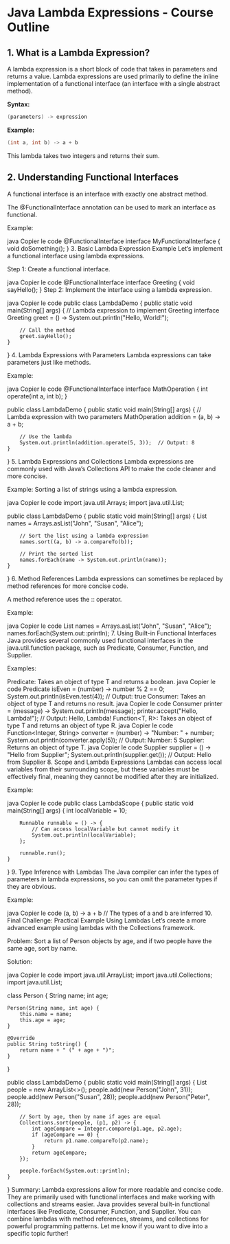 # Java Lambda Expressions - Course Outline

## 1. What is a Lambda Expression?
   A lambda expression is a short block of code that takes in parameters and returns a value. Lambda expressions are used primarily to define the inline implementation of a functional interface (an interface with a single abstract method).

**Syntax:**
```java
(parameters) -> expression
```

**Example:**
```java
(int a, int b) -> a + b
```

This lambda takes two integers and returns their sum.

## 2. Understanding Functional Interfaces
   A functional interface is an interface with exactly one abstract method.

The @FunctionalInterface annotation can be used to mark an interface as functional.

Example:

java
Copier le code
@FunctionalInterface
interface MyFunctionalInterface {
void doSomething();
} 3. Basic Lambda Expression Example
Let’s implement a functional interface using lambda expressions.

Step 1: Create a functional interface.

java
Copier le code
@FunctionalInterface
interface Greeting {
void sayHello();
}
Step 2: Implement the interface using a lambda expression.

java
Copier le code
public class LambdaDemo {
public static void main(String[] args) {
// Lambda expression to implement Greeting interface
Greeting greet = () -> System.out.println("Hello, World!");

        // Call the method
        greet.sayHello();
    }

} 4. Lambda Expressions with Parameters
Lambda expressions can take parameters just like methods.

Example:

java
Copier le code
@FunctionalInterface
interface MathOperation {
int operate(int a, int b);
}

public class LambdaDemo {
public static void main(String[] args) {
// Lambda expression with two parameters
MathOperation addition = (a, b) -> a + b;

        // Use the lambda
        System.out.println(addition.operate(5, 3));  // Output: 8
    }

} 5. Lambda Expressions and Collections
Lambda expressions are commonly used with Java’s Collections API to make the code cleaner and more concise.

Example: Sorting a list of strings using a lambda expression.

java
Copier le code
import java.util.Arrays;
import java.util.List;

public class LambdaDemo {
public static void main(String[] args) {
List<String> names = Arrays.asList("John", "Susan", "Alice");

        // Sort the list using a lambda expression
        names.sort((a, b) -> a.compareTo(b));

        // Print the sorted list
        names.forEach(name -> System.out.println(name));
    }

} 6. Method References
Lambda expressions can sometimes be replaced by method references for more concise code.

A method reference uses the :: operator.

Example:

java
Copier le code
List<String> names = Arrays.asList("John", "Susan", "Alice");
names.forEach(System.out::println); 7. Using Built-in Functional Interfaces
Java provides several commonly used functional interfaces in the java.util.function package, such as Predicate, Consumer, Function, and Supplier.

Examples:

Predicate<T>: Takes an object of type T and returns a boolean.
java
Copier le code
Predicate<Integer> isEven = (number) -> number % 2 == 0;
System.out.println(isEven.test(4)); // Output: true
Consumer<T>: Takes an object of type T and returns no result.
java
Copier le code
Consumer<String> printer = (message) -> System.out.println(message);
printer.accept("Hello, Lambda!"); // Output: Hello, Lambda!
Function<T, R>: Takes an object of type T and returns an object of type R.
java
Copier le code
Function<Integer, String> converter = (number) -> "Number: " + number;
System.out.println(converter.apply(5)); // Output: Number: 5
Supplier<T>: Returns an object of type T.
java
Copier le code
Supplier<String> supplier = () -> "Hello from Supplier";
System.out.println(supplier.get()); // Output: Hello from Supplier 8. Scope and Lambda Expressions
Lambdas can access local variables from their surrounding scope, but these variables must be effectively final, meaning they cannot be modified after they are initialized.

Example:

java
Copier le code
public class LambdaScope {
public static void main(String[] args) {
int localVariable = 10;

        Runnable runnable = () -> {
            // Can access localVariable but cannot modify it
            System.out.println(localVariable);
        };

        runnable.run();
    }

} 9. Type Inference with Lambdas
The Java compiler can infer the types of parameters in lambda expressions, so you can omit the parameter types if they are obvious.

Example:

java
Copier le code
(a, b) -> a + b // The types of a and b are inferred 10. Final Challenge: Practical Example Using Lambdas
Let’s create a more advanced example using lambdas with the Collections framework.

Problem: Sort a list of Person objects by age, and if two people have the same age, sort by name.

Solution:

java
Copier le code
import java.util.ArrayList;
import java.util.Collections;
import java.util.List;

class Person {
String name;
int age;

    Person(String name, int age) {
        this.name = name;
        this.age = age;
    }

    @Override
    public String toString() {
        return name + " (" + age + ")";
    }

}

public class LambdaDemo {
public static void main(String[] args) {
List<Person> people = new ArrayList<>();
people.add(new Person("John", 31));
people.add(new Person("Susan", 28));
people.add(new Person("Peter", 28));

        // Sort by age, then by name if ages are equal
        Collections.sort(people, (p1, p2) -> {
            int ageCompare = Integer.compare(p1.age, p2.age);
            if (ageCompare == 0) {
                return p1.name.compareTo(p2.name);
            }
            return ageCompare;
        });

        people.forEach(System.out::println);
    }

}
Summary:
Lambda expressions allow for more readable and concise code.
They are primarily used with functional interfaces and make working with collections and streams easier.
Java provides several built-in functional interfaces like Predicate, Consumer, Function, and Supplier.
You can combine lambdas with method references, streams, and collections for powerful programming patterns.
Let me know if you want to dive into a specific topic further!
